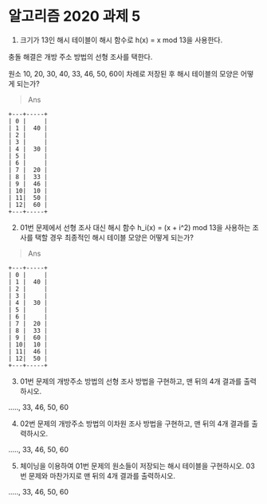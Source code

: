 
# 알고리즘 2020 과제 5

1. 크기가 13인 해시 테이블이 해시 함수로 h(x) = x mod 13을 사용한다.

충돌 해결은 개방 주소 방법의 선형 조사를 택한다.

원소 10, 20, 30, 40, 33, 46, 50, 60이 차례로 저장된 후 해시 테이블의 모양은 어떻게 되는가?

> Ans

```
+---+-----+
| 0 |     |
| 1 |  40 |
| 2 |     |
| 3 |     |
| 4 |  30 |
| 5 |     |
| 6 |     |
| 7 |  20 |
| 8 |  33 |
| 9 |  46 |
| 10|  10 |
| 11|  50 |
| 12|  60 |
+---+-----+
```

2. 01번 문제에서 선형 조사 대신 해시 함수 h_i(x) = (x + i^2) mod 13을 사용하는 조사를 택할 경우 최종적인 해시 테이블 모양은 어떻게 되는가?

> Ans

```
+---+-----+
| 0 |     |
| 1 |  40 |
| 2 |     |
| 3 |     |
| 4 |  30 |
| 5 |     |
| 6 |     |
| 7 |  20 |
| 8 |  33 |
| 9 |  60 |
| 10|  10 |
| 11|  46 |
| 12|  50 |
+---+-----+
```

3. 01번 문제의 개방주소 방법의 선형 조사 방법을 구현하고, 맨 뒤의 4개 결과를 출력하시오.

....., 33, 46, 50, 60

4. 02번 문제의 개방주소 방법의 이차원 조사 방법을 구현하고, 맨 뒤의 4개 결과를 출력하시오.

....., 33, 46, 50, 60

5. 체이닝을 이용하여 01번 문제의 원소들이 저장되는 해시 테이블을 구현하시오.
03번 문제와 마찬가지로 맨 뒤의 4개 결과를 출력하시오.

....., 33, 46, 50, 60

